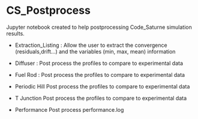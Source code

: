 # CS_Postprocess
Jupyter notebook created to help postprocessing Code_Saturne simulation results.

* Extraction_Listing :
Allow the user to extract the convergence (residuals,drift...) and the variables (min, max, mean) information

* Diffuser :
Post process the profiles to compare to experimental data

* Fuel Rod :
Post process the profiles to compare to experimental data

* Periodic Hill
Post process the profiles to compare to experimental data

* T Junction
Post process the profiles to compare to experimental data

* Performance
Post process performance.log
